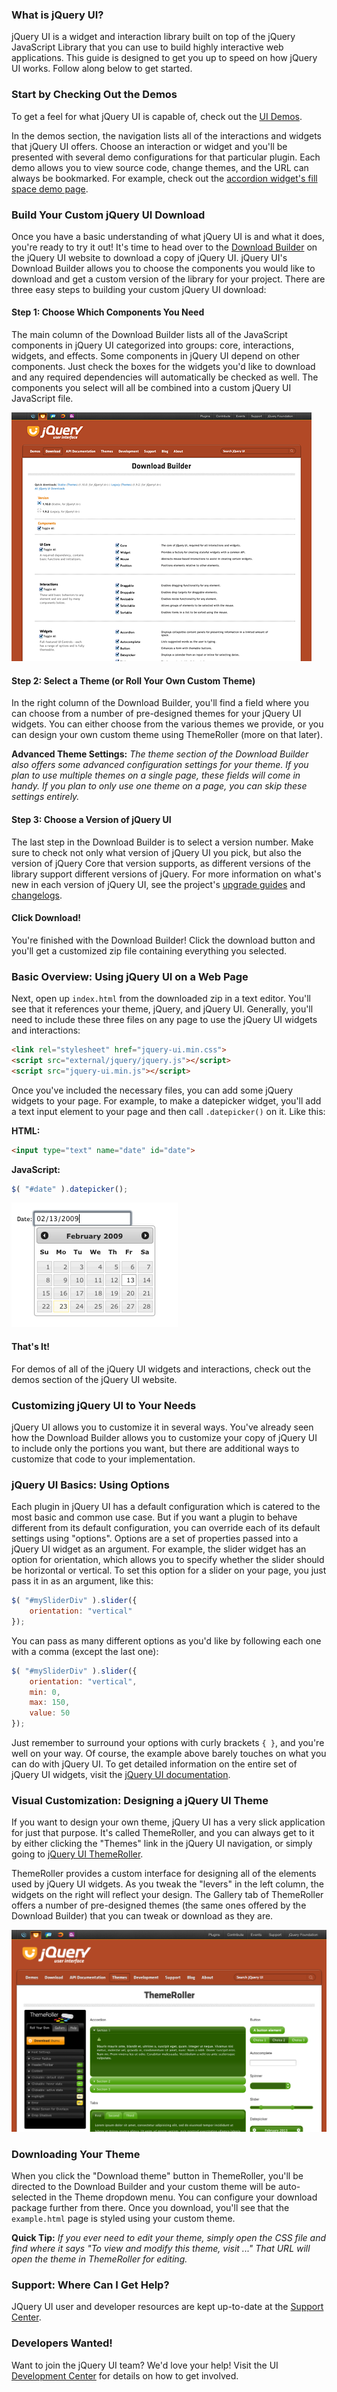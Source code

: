 <script>{
	"title": "Getting Started with jQuery UI",
	"level": "beginner"
}</script>

### What is jQuery UI?

jQuery UI is a widget and interaction library built on top of the jQuery JavaScript Library that you can use to build highly interactive web applications. This guide is designed to get you up to speed on how jQuery UI works. Follow along below to get started.

### Start by Checking Out the Demos

To get a feel for what jQuery UI is capable of, check out the [UI Demos](http://jqueryui.com/demos/).

In the demos section, the navigation lists all of the interactions and widgets that jQuery UI offers. Choose an interaction or widget and you'll be presented with several demo configurations for that particular plugin. Each demo allows you to view source code, change themes, and the URL can always be bookmarked. For example, check out the [accordion widget's fill space demo page](http://jqueryui.com/accordion/#fillspace).

### Build Your Custom jQuery UI Download

Once you have a basic understanding of what jQuery UI is and what it does, you're ready to try it out! It's time to head over to the [Download Builder](http://jqueryui.com/download/) on the jQuery UI website to download a copy of jQuery UI. jQuery UI's Download Builder allows you to choose the components you would like to download and get a custom version of the library for your project. There are three easy steps to building your custom jQuery UI download:

#### Step 1: Choose Which Components You Need

The main column of the Download Builder lists all of the JavaScript components in jQuery UI categorized into groups: core, interactions, widgets, and effects. Some components in jQuery UI depend on other components. Just check the boxes for the widgets you'd like to download and any required dependencies will automatically be checked as well. The components you select will all be combined into a custom jQuery UI JavaScript file.

![Configuring a download](/resources/jquery-ui/configure.png)

#### Step 2: Select a Theme (or Roll Your Own Custom Theme)

In the right column of the Download Builder, you'll find a field where you can choose from a number of pre-designed themes for your jQuery UI widgets.
You can either choose from the various themes we provide, or you can design your own custom theme using ThemeRoller (more on that later).

**Advanced Theme Settings:** *The theme section of the Download Builder also offers some advanced configuration settings for your theme. If you plan to use multiple themes on a single page, these fields will come in handy. If you plan to only use one theme on a page, you can skip these settings entirely.*

#### Step 3: Choose a Version of jQuery UI

The last step in the Download Builder is to select a version number. Make sure to check not only what version of jQuery UI you pick, but also the version of jQuery Core that version supports, as different versions of the library support different versions of jQuery. For more information on what's new in each version of jQuery UI, see the project's [upgrade guides](http://jqueryui.com/upgrade-guide/) and [changelogs](http://jqueryui.com/changelog/).

#### Click Download!

You're finished with the Download Builder! Click the download button and you'll get a customized zip file containing everything you selected.

### Basic Overview: Using jQuery UI on a Web Page

Next, open up `index.html` from the downloaded zip in a text editor. You'll see that it references your theme, jQuery, and jQuery UI. Generally, you'll need to include these three files on any page to use the jQuery UI widgets and interactions:

```html
<link rel="stylesheet" href="jquery-ui.min.css">
<script src="external/jquery/jquery.js"></script>
<script src="jquery-ui.min.js"></script>
```

Once you've included the necessary files, you can add some jQuery widgets to your page. For example, to make a datepicker widget, you'll add a text input element to your page and then call `.datepicker()` on it. Like this:

**HTML:**

```html
<input type="text" name="date" id="date">
```

**JavaScript:**

```javascript
$( "#date" ).datepicker();
```

![Example Screenshot](/resources/jquery-ui/ex-datepicker.png)

#### That's It!

For demos of all of the jQuery UI widgets and interactions, check out the demos section of the jQuery UI website.

### Customizing jQuery UI to Your Needs

jQuery UI allows you to customize it in several ways. You've already seen how the Download Builder allows you to customize your copy of jQuery UI to include only the portions you want, but there are additional ways to customize that code to your implementation.

### jQuery UI Basics: Using Options

Each plugin in jQuery UI has a default configuration which is catered to the most basic and common use case. But if you want a plugin to behave different from its default configuration, you can override each of its default settings using "options". Options are a set of properties passed into a jQuery UI widget as an argument. For example, the slider widget has an option for orientation, which allows you to specify whether the slider should be horizontal or vertical. To set this option for a slider on your page, you just pass it in as an argument, like this:

```javascript
$( "#mySliderDiv" ).slider({
	orientation: "vertical"
});
```

You can pass as many different options as you'd like by following each one with a comma (except the last one):

```javascript
$( "#mySliderDiv" ).slider({
	orientation: "vertical",
	min: 0,
	max: 150,
	value: 50
});
```

Just remember to surround your options with curly brackets `{ }`, and you're well on your way. Of course, the example above barely touches on what you can do with jQuery UI. To get detailed information on the entire set of jQuery UI widgets, visit the [jQuery UI documentation](http://jqueryui.com/demos/).

### Visual Customization: Designing a jQuery UI Theme

If you want to design your own theme, jQuery UI has a very slick application for just that purpose. It's called ThemeRoller, and you can always get to it by either clicking the "Themes" link in the jQuery UI navigation, or simply going to [jQuery UI ThemeRoller](http://jqueryui.com/themeroller/).

ThemeRoller provides a custom interface for designing all of the elements used by jQuery UI widgets. As you tweak the "levers" in the left column, the widgets on the right will reflect your design. The Gallery tab of ThemeRoller offers a number of pre-designed themes (the same ones offered by the Download Builder) that you can tweak or download as they are.

![ThemeRoller Example](/resources/jquery-ui/themeroller.png)

### Downloading Your Theme

When you click the "Download theme" button in ThemeRoller, you'll be directed to the Download Builder and your custom theme will be auto-selected in the Theme dropdown menu. You can configure your download package further from there. Once you download, you'll see that the `example.html` page is styled using your custom theme.

**Quick Tip:** *If you ever need to edit your theme, simply open the CSS file and find where it says "To view and modify this theme, visit ..." That URL will open the theme in ThemeRoller for editing.*

### Support: Where Can I Get Help?

JQuery UI user and developer resources are kept up-to-date at the [Support Center](http://jqueryui.com/support).

### Developers Wanted!

Want to join the jQuery UI team? We'd love your help! Visit the UI [Development Center](http://jqueryui.com/development) for details on how to get involved.
